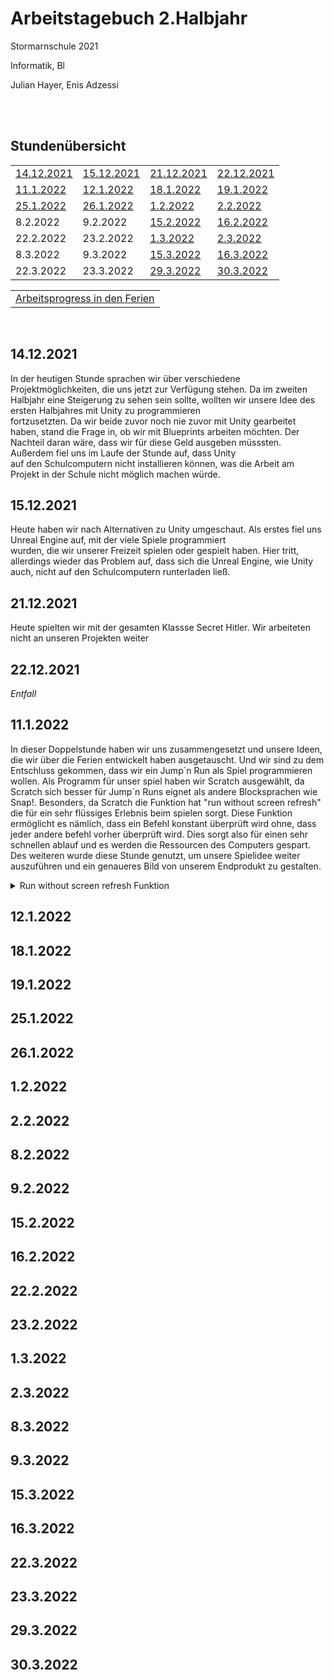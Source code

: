 # Arbeitstagebuch 2.Halbjahr
<p>
Stormarnschule 2021 
     
     
Informatik, Bl

Julian Hayer, Enis Adzessi
	

</p>
</br>
</br>


## Stundenübersicht
<table align="center">
  <tr>
    <td><a href="#14.12.2021"> 14.12.2021 </a></td>
    <td><a href="#15.12.2021"> 15.12.2021 </a></td>
    <td><a href="#21.12.2021"> 21.12.2021 </a></td>
    <td><a href="#22.12.2021"> 22.12.2021 </a></td>
</tr>
  <tr>
    <td><a href="#11.1.2022"> 11.1.2022 </a></td>
    <td><a href="#12.1.2022"> 12.1.2022 </a></td>
    <td><a href="#18.1.2022"> 18.1.2022 </a></td>
    <td><a href="#19.1.2022"> 19.1.2022 </a></td>
 </tr>
   <tr>
     <td><a href="#25.1.2022"> 25.1.2022 </a></td>
     <td><a href="#26.1.2022"> 26.1.2022 </a></td>
     <td><a href="#1.2.2022"> 1.2.2022 </a></td>
     <td><A href="#2.2.2022"> 2.2.2022 </a></td>
     
  </tr>
    <tr>
      <td><a href"#8.2.2022"> 8.2.2022 </a></td>
      <td><a href"#9.2.2022"> 9.2.2022 </a></td>
      <td><a href="#15.2.2022"> 15.2.2022 </a></td>
      <td><a href="#16.2.2022"> 16.2.2022 </a></td>
  </tr>
    <tr>
      <td><a href"#22.2.2022"> 22.2.2022 </a></td>
      <td><a href"#23.2.2022"> 23.2.2022 </a></td>
      <td><a href="#1.3.2022"> 1.3.2022 </a></td>
      <td><a href="#2.3.2022"> 2.3.2022 </a></td>
   
   </tr>
    <tr>
      <td><a href"#8.3.2022"> 8.3.2022 </a></td>
      <td><a href"#9.3.2022"> 9.3.2022 </a></td>
      <td><a href="#15.3.2022"> 15.3.2022 </a></td>
      <td><a href="#16.3.2022"> 16.3.2022 </a></td>
   </tr>
    <tr>
      <td><a href"#22.3.2022"> 22.3.2022 </a></td>
      <td><a href"#23.3.2022"> 23.3.2022 </a></td>
      <td><a href="#29.3.2022"> 29.3.2022 </a></td>
      <td><a href="#30.3.2022"> 30.3.2022 </a></td>
  
  <table align="center">
<tr>
	<td> <a href="#Arbeitsprogress in den Ferien"> Arbeitsprogress in den Ferien </a></td>
</tr>
       </table>
 <br>   
      
 ## <p> <h2> <a id="14.12.2021"> 14.12.2021 </a> </h2>
      
 In der heutigen Stunde sprachen wir über verschiedene Projektmöglichkeiten, die uns jetzt zur Verfügung stehen. Da im zweiten           
    Halbjahr eine Steigerung zu sehen sein sollte, wollten wir unsere Idee des ersten Halbjahres mit Unity zu programmieren  
    fortzusetzten. Da wir beide zuvor noch nie zuvor mit Unity gearbeitet haben, stand die Frage in, ob wir mit Blueprints arbeiten 
    möchten. Der Nachteil daran wäre, dass wir für diese Geld ausgeben müsssten. Außerdem fiel uns im Laufe der Stunde auf, dass Unity                      
    auf den Schulcomputern nicht installieren können, was die Arbeit am Projekt in der Schule nicht möglich machen würde. 
      
## <p> <h2> <a id="15.12.2021"> 15.12.2021 </a> </h2>
      
  Heute haben wir nach Alternativen zu Unity umgeschaut. Als erstes fiel uns Unreal Engine auf, mit der viele Spiele programmiert    
    wurden, die wir unserer Freizeit spielen oder gespielt haben. Hier tritt, allerdings wieder das Problem auf, dass sich die Unreal Engine, 
    wie Unity auch, nicht auf den Schulcomputern runterladen ließ.        
 
 ## <p> <h2> <a id="21.12.2021"> 21.12.2021 </a> </h2>
    
  Heute spielten wir mit der gesamten Klassse Secret Hitler. Wir arbeiteten nicht an unseren Projekten weiter
      
 ## <p> <h2> <a id="22.12.2021"> 22.12.2021 </a> </h2>
      
  *Entfall*
      
 ## <p> <h2> <a id="11.1.2022"> 11.1.2022 </a> </h2>
      
  In dieser Doppelstunde haben wir uns zusammengesetzt und unsere Ideen, die wir über die Ferien entwickelt haben ausgetauscht. Und wir sind zu dem Entschluss gekommen, dass wir ein Jump´n Run als Spiel programmieren wollen. Als Programm für unser spiel haben wir Scratch ausgewählt, da Scratch sich besser für Jump´n Runs eignet als andere Blocksprachen wie Snap!. Besonders, da Scratch die Funktion hat "run without screen refresh" die für ein sehr flüssiges Erlebnis beim spielen sorgt. Diese Funktion ermöglicht es nämlich, dass ein Befehl konstant überprüft wird ohne, dass jeder andere befehl vorher überprüft wird. Dies sorgt also für einen sehr schnellen ablauf und es werden die Ressourcen des Computers gespart.
Des weiteren wurde diese Stunde genutzt, um unsere Spielidee weiter auszuführen und ein genaueres Bild von unserem Endprodukt zu gestalten.
      <br> 
      <details>
	<summary>Run without screen refresh Funktion</summary>
 ![run without screen refresh](https://user-images.githubusercontent.com/88385824/163691571-4d85f686-a2a3-49db-bdf0-0ad96c3da182.PNG)
	
</details>
      
      
## <p> <h2> <a id="12.1.2022"> 12.1.2022 </a> </h2>



## <p> <h2> <a id="18.1.2022"> 18.1.2022 </a> </h2>

## <p> <h2> <a id="19.1.2022"> 19.1.2022 </a> </h2>

## <p> <h2> <a id="25.1.2022"> 25.1.2022 </a> </h2>

## <p> <h2> <a id="26.1.2022"> 26.1.2022 </a> </h2>

## <p> <h2> <a id="1.2.2022"> 1.2.2022 </a> </h2>

## <p> <h2> <a id="2.2.2022"> 2.2.2022 </a> </h2>

## <p> <h2> <a id="8.2.2022"> 8.2.2022 </a> </h2>

## <p> <h2> <a id="9.2.2022"> 9.2.2022 </a> </h2>

## <p> <h2> <a id="15.2.2022"> 15.2.2022 </a> </h2>

## <p> <h2> <a id="16.2.2022"> 16.2.2022 </a> </h2>

## <p> <h2> <a id="22.2.2022"> 22.2.2022 </a> </h2>

## <p> <h2> <a id="23.2.2022"> 23.2.2022 </a> </h2>

## <p> <h2> <a id="1.3.2022"> 1.3.2022 </a> </h2>

## <p> <h2> <a id="2.3.2022"> 2.3.2022 </a> </h2>

## <p> <h2> <a id="8.3.2022"> 8.3.2022 </a> </h2>

## <p> <h2> <a id="9.3.2022"> 9.3.2022 </a> </h2>

## <p> <h2> <a id="15.3.2022"> 15.3.2022 </a> </h2>

## <p> <h2> <a id="16.3.2022"> 16.3.2022 </a> </h2>

## <p> <h2> <a id="22.3.2022"> 22.3.2022 </a> </h2>

## <p> <h2> <a id="23.3.2022"> 23.3.2022 </a> </h2>

## <p> <h2> <a id="29.3.2022"> 29.3.2022 </a> </h2>

## <p> <h2> <a id="30.3.2022"> 30.3.2022 </a> </h2>
      
      
      
 
